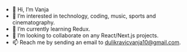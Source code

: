 - 👋 Hi, I’m Vanja
- 👀 I’m interested in technology, coding, music, sports and cinematography.
- 🌱 I’m currently learning Redux.
- 💞️ I’m looking to collaborate on any React/Next.js projects.
- 📫 Reach me by sending an email to dulikravicvanja10@gmail.com.

